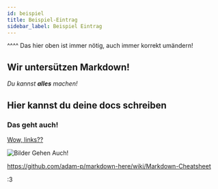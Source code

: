```yaml
---
id: beispiel
title: Beispiel-Eintrag
sidebar_label: Beispiel Eintrag
---
```


^^^^ Das hier oben ist immer nötig, auch immer korrekt umändern!

## Wir untersützen Markdown!

*Du kannst **alles** machen!*


## Hier kannst du deine docs schreiben


### Das geht auch!

[Wow, links??](google.com)

![Bilder Gehen Auch!](https://i.imgur.com/mHlriLu.png)

https://github.com/adam-p/markdown-here/wiki/Markdown-Cheatsheet

:3
